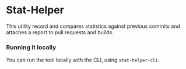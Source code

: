 # Stat-Helper

This utility record and compares statistics against previous commits and
attaches a report to pull requests and builds.

### Running it locally

You can run the tool locally with the CLI, using `stat-helper-cli`.
